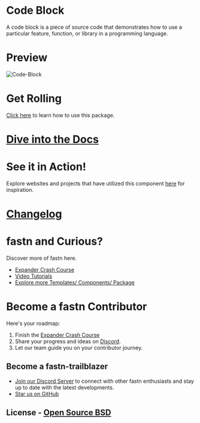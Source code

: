 # Code Block

A code block is a piece of source code that demonstrates how to use a particular
feature, function, or library in a programming language.

# Preview

![Code-Block](.github/assets/code-block-screenshot.png)

# Get Rolling

[Click here](https://code-block.fifthtry.site/) to learn how to use this package.

# [Dive into the Docs](https://code-block.fifthtry.site/)

# See it in Action! 

Explore websites and projects that have utilized this component [here](https://fastn.com/home/#ftd-programming-language-for-the-next-billion-programmers)
for inspiration.


# [Changelog](Changelog.md)

# fastn and Curious?

Discover more of fastn here.

- [Expander Crash Course](https://fastn.com/expander/)
- [Video Tutorials](https://fastn.com/expander/hello-world/-/build/)
- [Explore more Templates/ Components/ Package](https://fastn.com/featured/)

# Become a fastn Contributor

Here's your roadmap:

1.  Finish the [Expander Crash Course](https://fastn.com/expander/)
2.  Share your progress and ideas on [Discord](https://discord.gg/bucrdvptYd).
3.  Let our team guide you on your contributor journey.

## Become a fastn-trailblazer

- [Join our Discord Server](https://discord.gg/bucrdvptYd) to connect with other fastn enthusiasts and stay up to date with the latest developments.
- [Star us on GitHub](https://github.com/fastn-stack/fastn/)

## License - [Open Source BSD](https://github.com/fastn-community/code-block/blob/main/LICENSE)
